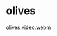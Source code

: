 # olives
[olives video.webm](https://user-images.githubusercontent.com/92229018/183453618-1c9877e5-019e-44ec-b80f-da107da90487.webm)
